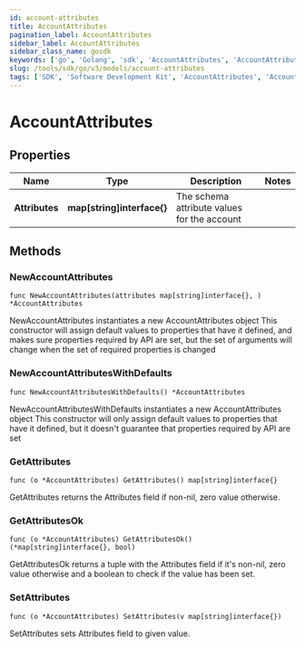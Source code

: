 ```yaml
---
id: account-attributes
title: AccountAttributes
pagination_label: AccountAttributes
sidebar_label: AccountAttributes
sidebar_class_name: gosdk
keywords: ['go', 'Golang', 'sdk', 'AccountAttributes', 'AccountAttributes'] 
slug: /tools/sdk/go/v3/models/account-attributes
tags: ['SDK', 'Software Development Kit', 'AccountAttributes', 'AccountAttributes']
---
```


# AccountAttributes

## Properties

Name | Type | Description | Notes
------------ | ------------- | ------------- | -------------
**Attributes** | **map[string]interface{}** | The schema attribute values for the account | 

## Methods

### NewAccountAttributes

`func NewAccountAttributes(attributes map[string]interface{}, ) *AccountAttributes`

NewAccountAttributes instantiates a new AccountAttributes object
This constructor will assign default values to properties that have it defined,
and makes sure properties required by API are set, but the set of arguments
will change when the set of required properties is changed

### NewAccountAttributesWithDefaults

`func NewAccountAttributesWithDefaults() *AccountAttributes`

NewAccountAttributesWithDefaults instantiates a new AccountAttributes object
This constructor will only assign default values to properties that have it defined,
but it doesn't guarantee that properties required by API are set

### GetAttributes

`func (o *AccountAttributes) GetAttributes() map[string]interface{}`

GetAttributes returns the Attributes field if non-nil, zero value otherwise.

### GetAttributesOk

`func (o *AccountAttributes) GetAttributesOk() (*map[string]interface{}, bool)`

GetAttributesOk returns a tuple with the Attributes field if it's non-nil, zero value otherwise
and a boolean to check if the value has been set.

### SetAttributes

`func (o *AccountAttributes) SetAttributes(v map[string]interface{})`

SetAttributes sets Attributes field to given value.




